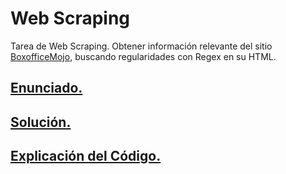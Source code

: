 # Web Scraping

Tarea de Web Scraping. Obtener información relevante del sitio [BoxofficeMojo](https://www.boxofficemojo.com/), buscando regularidades con Regex en su HTML.

## [Enunciado.](https://github.com/SergioLV/Web-Scraping/blob/master/Enunciado.pdf)
## [Solución.](https://github.com/SergioLV/Web-Scraping/blob/master/Web_Scraping.py)
## [Explicación del Código.](https://github.com/SergioLV/Web-Scraping/blob/master/Web%20Scraping%2010.46.03.pdf)
